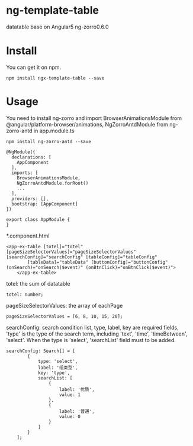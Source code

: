 # ng-template-table

datatable base on Angular5 ng-zorro0.6.0

# Install

You can get it on npm.

```shell
npm install ngx-template-table --save
```

# Usage

You need to install ng-zorro and import BrowserAnimationsModule from @angular/platform-browser/animations, NgZorroAntdModule from ng-zorro-antd in app.module.ts

```shell
npm install ng-zorro-antd --save

@NgModule({
  declarations: [
    AppComponent
  ],
  imports: [
    BrowserAnimationsModule,
    NgZorroAntdModule.forRoot()
    ...
  ],
  providers: [],
  bootstrap: [AppComponent]
})

export class AppModule {
}
```
*.component.html
```shell
<app-ex-table [totel]="totel" [pageSizeSelectorValues]="pageSizeSelectorValues" [searchConfig]="searchConfig" [tableConfig]="tableConfig"
        [tableData]="tableData" [buttonConfig]="buttonConfig" (onSearch)="onSearch($event)" (onBtnClick)="onBtnClick($event)">
    </app-ex-table>
```

totel: the sum of datatable
```shell
totel: number;
```

pageSizeSelectorValues: the array of eachPage
```shell
pageSizeSelectorValues = [6, 8, 10, 15, 20];
```

searchConfig: search condition list,
type, label, key are required fields, 'type' is the type of the search term, including 'text', 'time', 'timeBetween', 'select'. When the type is 'select', 'searchList' field must to be added.
```
searchConfig: Search[] = [
        {
            type: 'select',
            label: '组类型',
            key: 'type',
            searchList: [
                {
                    label: '优质',
                    value: 1
                },
                {
                    label: '普通',
                    value: 0
                }
            ]
        }
    ];
```
